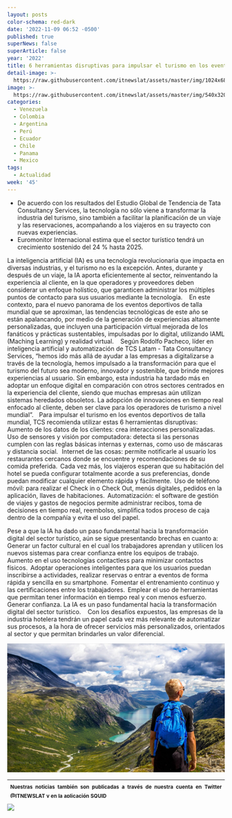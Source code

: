 ```yaml
---
layout: posts
color-schema: red-dark
date: '2022-11-09 06:52 -0500'
published: true
superNews: false
superArticle: false
year: '2022'
title: 6 herramientas disruptivas para impulsar el turismo en los eventos deportivos 
detail-image: >-
  https://raw.githubusercontent.com/itnewslat/assets/master/img/1024x680/Turismo-g.jpg
image: >-
  https://raw.githubusercontent.com/itnewslat/assets/master/img/540x320/Turismo-p.jpg
categories:
  - Venezuela
  - Colombia
  - Argentina
  - Perú
  - Ecuador
  - Chile
  - Panama
  - Mexico
tags:
  - Actualidad
week: '45'
---
```

- De acuerdo con los resultados del Estudio Global de Tendencia de Tata Consultancy Services, la tecnología no sólo viene a transformar la industria del turismo, sino también a facilitar la planificación de un viaje y las reservaciones, acompañando a los viajeros en su trayecto con nuevas experiencias. 
- Euromonitor Internacional estima que el sector turístico tendrá un crecimiento sostenido del 24 % hasta 2025.
 
La inteligencia artificial (IA) es una tecnología revolucionaria que impacta en diversas industrias, y el turismo no es la excepción. Antes, durante y después de un viaje, la IA aporta eficientemente al sector, reinventando la experiencia al cliente, en la que operadores y proveedores deben considerar un enfoque holístico, que garanticen administrar los múltiples puntos de contacto para sus usuarios mediante la tecnología.   
  
En este contexto, para el nuevo panorama de los eventos deportivos de talla mundial que se aproximan, las tendencias tecnológicas de este año se están apalancando, por medio de la generación de experiencias altamente personalizadas, que incluyen una participación virtual mejorada de los fanáticos y prácticas sustentables, impulsadas por lo digital, utilizando IAML (Maching Learning) y realidad virtual.   
  
Según Rodolfo Pacheco, líder en inteligencia artificial y automatización de TCS Latam - Tata Consultancy Services, “hemos ido más allá de ayudar a las empresas a digitalizarse a través de la tecnología, hemos impulsado a la transformación para que el turismo del futuro sea moderno, innovador y sostenible, que brinde mejores experiencias al usuario. Sin embargo, esta industria ha tardado más en adoptar un enfoque digital en comparación con otros sectores centrados en la experiencia del cliente, siendo que muchas empresas aún utilizan sistemas heredados obsoletos. La adopción de innovaciones en tiempo real enfocado al cliente, deben ser clave para los operadores de turismo a nivel mundial”.  
  
Para impulsar el turismo en los eventos deportivos de talla mundial, TCS recomienda utilizar estas 6 herramientas disruptivas:    
  
Aumento de los datos de los clientes: crea interacciones personalizadas.   
Uso de sensores y visión por computadora: detecta si las personas cumplen con las reglas básicas internas y externas, como uso de máscaras y distancia social.   
Internet de las cosas: permite notificarle al usuario los restaurantes cercanos donde se encuentre y recomendaciones de su comida preferida.  
Cada vez más, los viajeros esperan que su habitación del hotel se pueda configurar totalmente acorde a sus preferencias, donde puedan modificar cualquier elemento rápida y fácilmente.  
Uso de teléfono móvil: para realizar el Check in o Check Out, menús digitales, pedidos en la aplicación, llaves de habitaciones.  
Automatización: el software de gestión de viajes y gastos de negocios permite administrar recibos, toma de decisiones en tiempo real, reembolso, simplifica todos proceso de caja dentro de la compañía y evita el uso del papel.  
 
Pese a que la IA ha dado un paso fundamental hacia la transformación digital del sector turístico, aún se sigue presentando brechas en cuanto a:  
  
Generar un factor cultural en el cual los trabajadores aprendan y utilicen los nuevos sistemas para crear confianza entre los equipos de trabajo.  
Aumento en el uso tecnologías contactless para minimizar contactos físicos.  
Adoptar operaciones inteligentes para que los usuarios puedan inscribirse a actividades, realizar reservas o entrar a eventos de forma rápida y sencilla en su smartphone.  
Fomentar el entrenamiento continuo y las certificaciones entre los trabajadores.  
Emplear el uso de herramientas que permitan tener información en tiempo real y con menos esfuerzo.  
Generar confianza. La IA es un paso fundamental hacia la transformación digital del sector turístico.   
  
Con los desafíos expuestos, las empresas de la industria hotelera tendrán un papel cada vez más relevante de automatizar sus procesos, a la hora de ofrecer servicios más personalizados, orientados al sector y que permitan brindarles un valor diferencial.  

![](https://raw.githubusercontent.com/itnewslat/assets/master/img/540x320/Turismo-p.jpg)

<table style="height: 42px;" width="569">
<tbody>
<tr>
<td style="text-align: justify;"><sub><strong>Nuestras noticias también son publicadas a través de nuestra cuenta en Twitter <a href="https://twitter.com/itnewslat?lang=es">@ITNEWSLAT</a> y en la aplicación <a href="https://squidapp.co/en/">SQUID</a></strong></sub></td>
</tr>
</tbody>
</table>

<img src="https://tracker.metricool.com/c3po.jpg?hash=56f88a41e39ab42c063cc51676587a04"/>